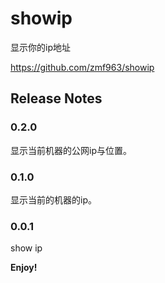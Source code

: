 # showip

显示你的ip地址

https://github.com/zmf963/showip

## Release Notes

### 0.2.0

显示当前机器的公网ip与位置。
### 0.1.0

显示当前的机器的ip。
### 0.0.1

show ip

**Enjoy!**
